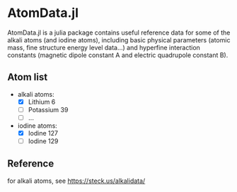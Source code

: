 # AtomData.jl

AtomData.jl is a julia package contains useful reference data for some of the alkali atoms (and iodine atoms), including basic physical parameters (atomic mass, fine structure energy level data...) and hyperfine interaction constants (magnetic dipole constant A and electric quadrupole constant B).

## Atom list
- alkali atoms:
  - [x] Lithium 6
  - [ ] Potassium 39
  - [ ] ...  
- iodine atoms:
  - [x] Iodine 127
  - [ ] Iodine 129

## Reference
for alkali atoms, see https://steck.us/alkalidata/
